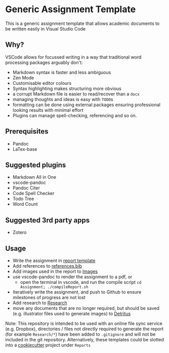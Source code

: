 # Generic Assignment Template

This is a generic assignment template that allows academic documents to be written easily in Visual Studio Code

## Why?

VSCode allows for focussed writing in a way that traditional word processing packages arguably don't:

+ Markdown syntax is faster and less ambiguous
+ Zen Mode
+ Customisable editor colours
+ Syntax highlighting makes structuring more obvious
+ a corrupt Markdown file is easier to read/recover than a `docx`
+ managing thoughts and ideas is easy with `TODO`s
+ formatting can be done using external packages ensuring professional looking results with minimal effort
+ Plugins can manage spell-checking, referencing and so on.

## Prerequisites

+ Pandoc
+ LaTex-base

## Suggested plugins

+ Markdown All in One
+ vscode-pandoc
+ Pandoc Citer
+ Code Spell Checker
+ Todo Tree
+ Word Count

## Suggested 3rd party apps

+ Zotero

<!-- TODO: I am a TODO -->
<!-- FIXME: I am a fixme -->

## Usage

+ Write the assignment in [report template](Assignment/report.md)
+ Add references to [references.bib](Assignment/references.bib)
+ Add images used in the report to [Images](Assignment/Images)
+ use vscode-pandoc to render the assignment to a pdf, or
  + open the terminal in vscode, and run the compile script `cd Assignment; ./compileReport.sh`
+ Iteratively write the assignment, and push to Github to ensure milestones of progress are not lost
+ Add research to [Research](Assignment/Research)
+ move any documents that are no longer required, but should be saved (e.g. illustrator files used to generate images) to [Detritus](Assignment/Detritus)

Note: This repository is intended to be used with an online file sync service (e.g. Dropbox), directories / files not directly required to generate the report (for example `Research/*`) have been added to `.gitignore` and will not be included in the git repository.  Alternatively, these templates could be slotted into a [cookiecutter](https://drivendata.github.io/cookiecutter-data-science/) project under ```Reports```
